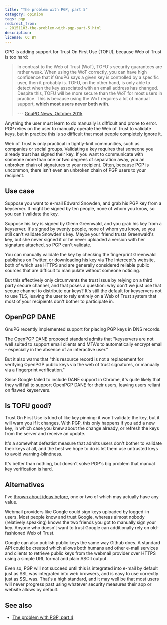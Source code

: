 ```yaml
---
title: "The problem with PGP, part 5"
category: opinion
tags: pgp
redirect_from:
- 20151103-the-problem-with-pgp-part-5.html
description: 
license: CC BY
---
```


GPG is adding support for Trust On First Use (TOFU), because Web of Trust is too
hard:

>  In contrast to the Web of Trust (WoT), TOFU's security guarantees are rather
>  weak. When using the WoT correctly, you can have high confidence that if
>  GnuPG says a given key is controlled by a specific user, then it probably is.
>  TOFU, on the other hand, is only able to detect when the key associated with
>  an email address has changed. Despite this, TOFU will be more secure than the
>  WoT for most users in practice. This is because using the WoT requires a lot
>  of manual support, __which most users never both with__.
>
> --- [GnuPG News, October 2015](https://gnupg.org/blog/20151103-gnupg-in-october.html)

Anything the user must learn to do manually is difficult and prone to error. PGP
relies on the user to manually operate the Web of Trust to validate keys, but in
practice this is so difficult that most people completely ignore it.

Web of Trust is only practical in tightly-knit communities, such as companies or
social groups. Validating a key requires that someone you already trust has
signed their key. If you want to communicate with someone more than one or two
degrees of separation away, you an unbroken chain of signatures to your
recipient. Often, because PGP is uncommon, there isn't even an unbroken chain of
PGP users to your recipient.

## Use case

Suppose you want to e-mail Edward Snowden, and grab his PGP key from a
keyserver. It might be signed by ten people, none of whom you know, so you can't
validate the key.

Suppose his key is signed by Glenn Greenwald, and you grab his key from a
keyserver. It's signed by twenty people, none of whom you know, so you still
can't validate Snowden's key. Maybe your friend trusts Greenwald's key, but she
never signed it or he never uploaded a version with her signature attached, so
PGP can't validate.

You can manually validate the key by checking the fingerprint Greenwald
publishes on Twitter, or downloading his key via The Intercept's website, both
of which use HTTPS and are generally considered reliable public sources that are
difficult to manipulate without someone noticing.

But this effectively only circumvents the trust issue by relying on a third
party secure channel, and that poses a question: why don't we just use that
secure channel to distribute our keys? It's still the default for keyservers not
to use TLS, leaving the user to rely entirely on a Web of Trust system that most
of your recipients don't bother to participate in.

## OpenPGP DANE

GnuPG recently implemented support for placing PGP keys in DNS records.

The [OpenPGP
DANE](https://datatracker.ietf.org/doc/draft-ietf-dane-openpgpkey/?include_text=1)
proposed standard admits that "keyservers are not well suited to support email
clients and MTA's to automatically encrypt email - especially in the absence of
an interactive user."

But it also warns that "this resource record is not a replacement for verifying
OpenPGP public keys via the web of trust signatures, or manually via a
fingerprint verification."

Since Google failed to include DANE support in Chrome, it's quite likely that
they will fail to support OpenPGP DANE for their users, leaving users reliant on
flawed keyservers.

## Is TOFU good?

Trust On First Use is kind of like key pinning: it won't validate the key, but
it will warn you if it changes. With PGP, this only happens if you add a new
key, in which case you knew about the change already, or refresh the keys from
the server and receive an update.

It's a somewhat defeatist measure that admits users don't bother to validate
their keys at all, and the best we hope to do is let them use untrusted keys to
avoid warning-blindness.

It's better than nothing, but doesn't solve PGP's big problem that manual key
verification is hard.

## Alternatives

I've [thrown about ideas
before](https://orbitalflower.github.io/20150827-an-idea-for-secure-email.html),
one or two of which may actually have any value.

Webmail providers like Google could sign keys uploaded by logged-in users. Most
people know and trust Google, whereas almost nobody (relatively speaking) knows
the two friends you got to manually sign your key. Anyone who doesn't want to
trust Google can additionally rely on old-fashioned Web of Trust.

Google can also publish public keys the same way Github does. A standard API
could be created which allows both humans and other e-mail services and clients
to retrieve public keys from the webmail provider over HTTPS using a simple URL
format and plain ASCII output.

Even so, PGP will not succeed until this is integrated into e-mail by default
just as SSL was integrated into web browsers, and is easy to use correctly just
as SSL was. That's a high standard, and it may well be that most users will
never progress past using whatever security measures their app or website allows
by default.

## See also

* [The problem with PGP, part 4](https://orbitalflower.github.io/20150716-the-problem-with-pgp-part-4.html)
